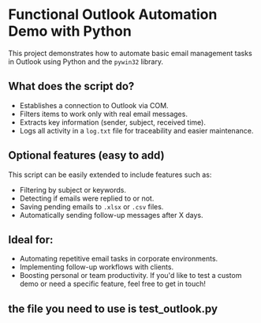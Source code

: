 # Functional Outlook Automation Demo with Python
This project demonstrates how to automate basic email management tasks in Outlook using Python and the `pywin32` library.

## What does the script do?
- Establishes a connection to Outlook via COM.
- Filters items to work only with real email messages.
- Extracts key information (sender, subject, received time).
- Logs all activity in a `log.txt` file for traceability and easier maintenance.

## Optional features (easy to add)
This script can be easily extended to include features such as:

- Filtering by subject or keywords.
- Detecting if emails were replied to or not.
- Saving pending emails to `.xlsx` or `.csv` files.
- Automatically sending follow-up messages after X days.
## Ideal for:

- Automating repetitive email tasks in corporate environments.
- Implementing follow-up workflows with clients.
- Boosting personal or team productivity.
If you'd like to test a custom demo or need a specific feature, feel free to get in touch!

## the file you need to use is test_outlook.py
